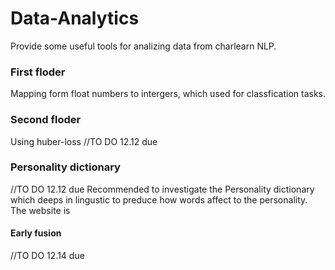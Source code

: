 # Data-Analytics
Provide some useful tools for analizing data from charlearn NLP.

### First floder
Mapping form float numbers to intergers, which used for classfication tasks.

### Second floder
Using huber-loss
//TO DO 12.12 due

### Personality dictionary
//TO DO 12.12 due
Recommended to investigate the Personality dictionary which deeps in lingustic to preduce how words affect to the personality.
The website is 

#### Early fusion
//TO DO 12.14 due
